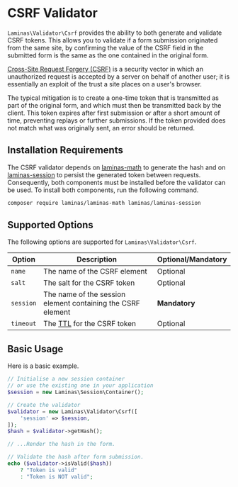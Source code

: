 # CSRF Validator

`Laminas\Validator\Csrf` provides the ability to both generate and validate CSRF tokens.
This allows you to validate if a form submission originated from the same site, by confirming the value of the CSRF field in the submitted form is the same as the one contained in the original form.

[Cross-Site Request Forgery (CSRF)](https://en.wikipedia.org/wiki/Cross-site_request_forgery) is a security vector in which an unauthorized request is accepted by a server on behalf of another user; it is essentially an exploit of the trust a site places on a user's browser.

The typical mitigation is to create a one-time token that is transmitted as part of the original form, and which must then be transmitted back by the client.
This token expires after first submission or after a short amount of time, preventing replays or further submissions.
If the token provided does not match what was originally sent, an error should be returned.

## Installation Requirements

The CSRF validator depends on [laminas-math](https://docs.laminas.dev/laminas-math/) to generate the hash and on [laminas-session](https://docs.laminas.dev/laminas-session/) to persist the generated token between requests.
Consequently, both components must be installed before the validator can be used.
To install both components, run the following command.

```bash
composer require laminas/laminas-math laminas/laminas-session
```

## Supported Options

The following options are supported for `Laminas\Validator\Csrf`.

| Option | Description | Optional/Mandatory |
|-|-|-|
| `name` | The name of the CSRF element | Optional |
| `salt` | The salt for the CSRF token | Optional |
| `session` | The name of the session element containing the CSRF element | **Mandatory** |
| `timeout` | The [TTL](https://en.wikipedia.org/wiki/Time_to_live) for the CSRF token | Optional |

## Basic Usage

Here is a basic example.

```php
// Initialise a new session container
// or use the existing one in your application
$session = new Laminas\Session\Container();

// Create the validator
$validator = new Laminas\Validator\Csrf([
    'session' => $session,
]);
$hash = $validator->getHash();

// ...Render the hash in the form.

// Validate the hash after form submission.
echo ($validator->isValid($hash))
    ? "Token is valid"
    : "Token is NOT valid";
```
